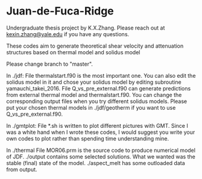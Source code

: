# Juan-de-Fuca-Ridge
Undergraduate thesis project
by K.X.Zhang.
Please reach out at kexin.zhang@yale.edu if you have any questions.

These codes aim to generate theoretical shear velocity and attenuation structures based on thermal model and solidus model

Please change branch to "master".

In ./jdf:
File thermalstart.f90 is the most important one. You can also edit the solidus model in it and chose your solidus model by editing subroutine yamauchi_takei_2016. 
File Q_vs_pre_external.f90 can generate predictions from external thermal model and thermalstart.f90. You can change the corresponding output files when you try different solidus models.
Please put your chosen thermal models in ./jdf/geotherm if you want to use Q_vs_pre_external.f90.

In ./gmtplot:
File *.sh is written to plot different pictures with GMT. Since I was a white hand when I wrote these codes, I would suggest you write your own codes to plot rather than spending time understanding mine.

In ./thermal
File MOR06.prm is the source code to produce numerical model of JDF.
./output contains some selected solutions. What we wanted was the stable (final) state of the model.
./aspect_melt has some outloaded data from output.
